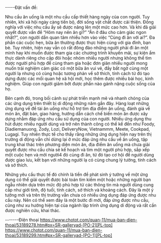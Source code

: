 -----Đặt vấn đề:

Nhu cầu ăn uống là một nhu cầu cấp thiết hàng ngày của con người. Tuy nhiên,
khi xã hội ngày càng tiến bộ, đời sống vật chất được cải thiện. Đồng nghĩa với việc
nhu cầu ấy sẽ được nâng lên một mức cao hơn. Và khi đã giải quyết được vấn đề
“Hôm nay nên ăn gì?” “Ăn ở đâu cho cảm giác ngon nhất?”, con người dần quan tâm
nhiều hơn vào việc “Cùng đi ăn với ai?”. Đa phần các cuộc hẹn, bữa ăn thường được
thực hiện cùng với gia đình, bạn bè. Tuy nhiên, hiện nay vẫn có rất đông đảo những
người phải đi ăn một mình hay khi muốn được tham gia các chương trình khuyến
mãi, sự kiện ẩm thực dành riêng cho cặp đôi hoặc nhóm nhiều người nhưng không thể tìm được người phù hợp để
cùng tham gia hoặc đơn giản nhiều người mong muốn trải nghiệm cảm giác có một
bữa ăn vui vẻ, đầy bất ngờ cùng một người lạ nhưng có cùng hoặc tương phản về
sở thích, tính cách từ đó tạo dựng được các mối quan hệ xã hội mới, học thêm được
nhiều bài học, kinh nghiệm. Giúp con người giảm bớt được phần nào gánh nặng cuộc sống của họ.

Bên cạnh đó, trong bối cảnh sự phát triển mạnh mẽ và nhanh chóng của các ứng
dụng trên thiết bị di động những năm gần đây. Hàng loạt những ứng dụng về đề tài
ăn uống như hỗ trợ tìm địa điểm ăn uống, đánh giá về món ăn, đặt bàn, giao hàng,
hướng dẫn cách chế biến món ăn được xây dựng nhằm đáp ứng nhu cầu sử dụng của
con người. Nhiều ứng dụng thu hút được nhiều người dùng và trở nên thành công có
thể kể đến như Foody, Diadiemanuong, Zody, Lozi, DeliveryNow, Vietnammm,
Meete, Cookpad, Lugagi. Tuy nhiên thực tế cho thấy rằng những ứng dụng hiện nay
trên thị trường di động vẫn chỉ dừng lại ở mức đáp ứng nhu cầu về ăn uống, tập trung
khai thác trên phương diện món ăn, địa điểm ăn uống mà chưa giải quyết được nhu
cầu chia sẻ kế hoạch và tìm một người phù hợp, sắp xếp một cuộc hẹn và mời người4
đó cùng đi ăn, từ đó tạo cơ hội để người dùng được giao lưu, kết bạn với những người
lạ có cùng chung lý tưởng, tính cách và sở thích.

Những yêu cầu thực tế đó chính là tiền đề phát sinh ý tưởng về một ứng dụng có
thể giải quyết được bài toán tìm kiếm một hoặc những người bạn ngẫu nhiên dựa trên mức độ phù
hợp từ các thông tin mà người dùng cung cấp như giới tính, độ tuổi, tính cách, sở
thích và khoảng cách. Đây là một ý tưởng mới và trên thị trường vẫn chưa có nhiều
ứng dụng đáp ứng được nhu cầu này. Nên có thể xem đây là một bước đi mới, đáp
ứng được nhu cầu, cũng như xu hướng hiện tại của ngành lập trình ứng dụng di động
và rất cần được nghiên cứu, khai thác.


-------Điện thoại
https://www.chotot.com/quan-11/mua-ban-dien-thoai/53189278.htm#px=SR-galleryad-[PO-2][PL-top]
https://www.chotot.com/quan-11/mua-ban-dien-thoai/53189299.htm#px=SR-galleryad-[PO-1][PL-top]
